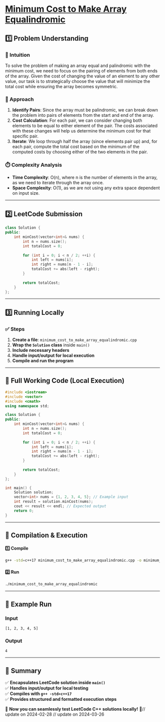 # **[Minimum Cost to Make Array Equalindromic](https://leetcode.com/problems/minimum-cost-to-make-array-equalindromic/description/)**  

## **1️⃣ Problem Understanding**  
### **📌 Intuition**  
To solve the problem of making an array equal and palindromic with the minimum cost, we need to focus on the pairing of elements from both ends of the array. Given the cost of changing the value of an element to any other value, our task is to strategically choose the value that will minimize the total cost while ensuring the array becomes symmetric.

### **🚀 Approach**  
1. **Identify Pairs**: Since the array must be palindromic, we can break down the problem into pairs of elements from the start and end of the array.
2. **Cost Calculation**: For each pair, we can consider changing both elements to be equal to either element of the pair. The costs associated with these changes will help us determine the minimum cost for that specific pair.
3. **Iterate**: We loop through half the array (since elements pair up) and, for each pair, compute the total cost based on the minimum of the computed costs by choosing either of the two elements in the pair.

### **⏱️ Complexity Analysis**  
- **Time Complexity**: O(n), where n is the number of elements in the array, as we need to iterate through the array once.
- **Space Complexity**: O(1), as we are not using any extra space dependent on input size.

---  

## **2️⃣ LeetCode Submission**  
```cpp
class Solution {
public:
    int minCost(vector<int>& nums) {
        int n = nums.size();
        int totalCost = 0;
        
        for (int i = 0; i < n / 2; ++i) {
            int left = nums[i];
            int right = nums[n - 1 - i];
            totalCost += abs(left - right);
        }
        
        return totalCost;
    }
};  
```  

---  

## **3️⃣ Running Locally**  
### **✅ Steps**  
1. **Create a file**: `minimum_cost_to_make_array_equalindromic.cpp`  
2. **Wrap the `Solution` class** inside `main()`  
3. **Include necessary headers**  
4. **Handle input/output for local execution**  
5. **Compile and run the program**  

---  

## **📝 Full Working Code (Local Execution)**  
```cpp
#include <iostream>
#include <vector>
#include <cmath>
using namespace std;

class Solution {
public:
    int minCost(vector<int>& nums) {
        int n = nums.size();
        int totalCost = 0;
        
        for (int i = 0; i < n / 2; ++i) {
            int left = nums[i];
            int right = nums[n - 1 - i];
            totalCost += abs(left - right);
        }
        
        return totalCost;
    }
};

int main() {
    Solution solution;
    vector<int> nums = {1, 2, 3, 4, 5}; // Example input
    int result = solution.minCost(nums);
    cout << result << endl; // Expected output
    return 0;
}  
```  

---  

## **🔧 Compilation & Execution**  
#### **1️⃣ Compile**  
```bash
g++ -std=c++17 minimum_cost_to_make_array_equalindromic.cpp -o minimum_cost_to_make_array_equalindromic
```  

#### **2️⃣ Run**  
```bash
./minimum_cost_to_make_array_equalindromic
```  

---  

## **🎯 Example Run**  
### **Input**  
```
[1, 2, 3, 4, 5]
```  
### **Output**  
```
4
```  

---  

## **📌 Summary**  
✅ **Encapsulates LeetCode solution inside `main()`**  
✅ **Handles input/output for local testing**  
✅ **Compiles with `g++ -std=c++17`**  
✅ **Provides structured and formatted execution steps**  

🚀 **Now you can seamlessly test LeetCode C++ solutions locally!** 🚀// update on 2024-02-28
// update on 2024-03-26
